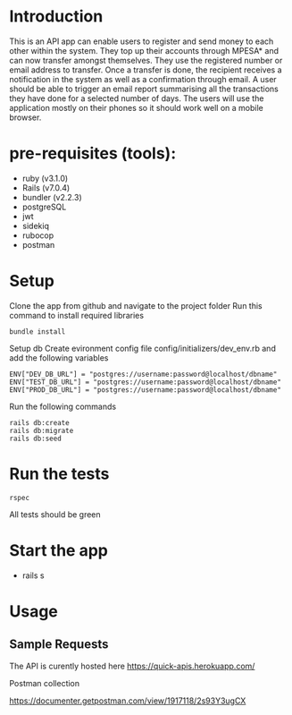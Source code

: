 # Introduction

This is an API app can enable users to register and send money to each other within the system. They top up their accounts through MPESA* and can now transfer amongst themselves. They use the registered number or email address to transfer.  Once a transfer is done, the recipient receives a notification in the system as well as a confirmation through email. A user should be able to trigger an email report summarising all the transactions they have done for a selected number of days. The users will use the application mostly on their phones so it should work well on a mobile browser. 


# pre-requisites (tools):
- ruby (v3.1.0)
- Rails (v7.0.4)
- bundler (v2.2.3)
- postgreSQL
- jwt
- sidekiq 
- rubocop
- postman



# Setup

Clone the app from github and navigate to the project folder
Run this command to install required libraries
```
bundle install
```
Setup db
Create evironment config file config/initializers/dev_env.rb and add the following variables
```
ENV["DEV_DB_URL"] = "postgres://username:password@localhost/dbname"
ENV["TEST_DB_URL"] = "postgres://username:password@localhost/dbname"
ENV["PROD_DB_URL"] = "postgres://username:password@localhost/dbname"
```

Run the following commands
```
rails db:create
rails db:migrate
rails db:seed
```
# Run the tests
```
rspec
```
All tests should be green
# Start the app

- rails s

# Usage

## Sample Requests

The API is curently hosted here
https://quick-apis.herokuapp.com/

Postman collection

https://documenter.getpostman.com/view/1917118/2s93Y3ugCX